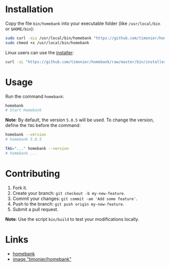 # Installation

Copy the file `bin/homebank` into your executable folder (like `/usr/local/bin` or `$HOME/bin`):

```bash
sudo curl -sLo /usr/local/bin/homebank "https://github.com/timonier/homebank/raw/master/bin/homebank"
sudo chmod +x /usr/local/bin/homebank
```

Linux users can use the [installer](https://github.com/timonier/homebank/blob/master/bin/installer):

```bash
curl -sL "https://github.com/timonier/homebank/raw/master/bin/installer" | sudo bash -s install
```

# Usage

Run the command `homebank`:

```bash
homebank
# Start Homebank
```

__Note__: By default, the version `5.0.5` will be used. To change the version, define the `TAG` before the command:

```bash
homebank --version
# homebank 5.0.5

TAG="..." homebank --version
# homebank ...
```

# Contributing

1. Fork it.
2. Create your branch: `git checkout -b my-new-feature`.
3. Commit your changes: `git commit -am 'Add some feature'`.
4. Push to the branch: `git push origin my-new-feature`.
5. Submit a pull request.

__Note__: Use the script `bin/build` to test your modifications locally.

# Links

* [homebank](http://homebank.free.fr/)
* [image "timonier/homebank"](https://hub.docker.com/r/timonier/homebank/)
